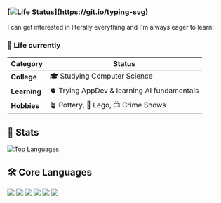 ### [![Life Status](https://readme-typing-svg.herokuapp.com?font=Fira+Code&pause=1000&color=D3D3D3&width=435&lines=👾+Hej!+I'm+Ania;)](https://git.io/typing-svg)
I can get interested in literally everything and I'm always eager to learn!


<!--
**a-n-i-a/a-n-i-a** is a ✨ _special_ ✨ repository because its `README.md` (this file) appears on your GitHub profile.

Here are some ideas to get you started:

- 🔭 I’m currently working on ...
- 🌱 I’m currently learning ...
- 👯 I’m looking to collaborate on ...
- 🤔 I’m looking for help with ...
- 💬 Ask me about ...
- 📫 How to reach me: ...
- 😄 Pronouns: ...
- ⚡ Fun fact: ...
-->


### 🌱 Life currently
| **Category**   | **Status**                |
|---------------|--------------------------|
| **College**   | 🎓 Studying Computer Science |
| **Learning**  | 🫀 Trying AppDev & learning AI fundamentals |
| **Hobbies**   | 🪴 Pottery, 🧸 Lego, 📺 Crime Shows      |


<!--[![Life Status](https://readme-typing-svg.herokuapp.com?font=Fira+Code&pause=1000&color=8968CD&width=435&lines=🎓+Computer+Science+Student;)](https://git.io/typing-svg)-->


## 🎀 Stats
[![Top Languages](https://github-readme-stats.vercel.app/api/top-langs/?username=a-n-i-a&layout=compact&theme=radical)](https://github.com/anuraghazra/github-readme-stats)


## 🛠️ Core Languages
<!--![](https://img.shields.io/badge/Code-Java-informational?style=flat&logo=java&logoColor=white&color=007396)-->
![](https://img.shields.io/badge/Java-informational?style=flat&logo=java&logoColor=white&color=007396)
![](https://img.shields.io/badge/Framework-Spring-informational?style=flat&logo=spring&logoColor=white&color=6DB33F)
![](https://img.shields.io/badge/C++-informational?style=flat&logo=c%2B%2B&logoColor=white&color=00599C)
![](https://img.shields.io/badge/Python-informational?style=flat&logo=python&logoColor=white&color=3776AB)
![](https://img.shields.io/badge/SQL-informational?style=flat&logo=postgresql&logoColor=white&color=4169E1)
![](https://img.shields.io/badge/Bash-informational?style=flat&logo=gnu-bash&logoColor=white&color=4EAA25)

